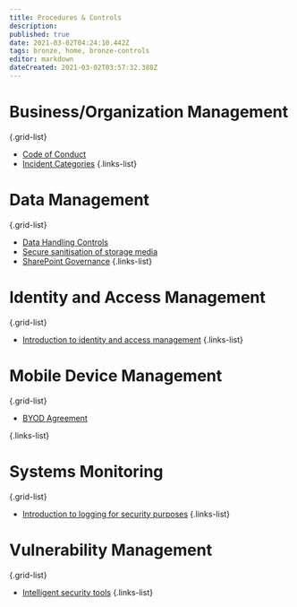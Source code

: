 ```yaml
---
title: Procedures & Controls
description: 
published: true
date: 2021-03-02T04:24:10.442Z
tags: bronze, home, bronze-controls
editor: markdown
dateCreated: 2021-03-02T03:57:32.388Z
---
```



# Business/Organization Management
{.grid-list}
- [Code of Conduct](/bronze-controls/code-of-conduct)
- [Incident Categories](/bronze-controls/incident-categories)
{.links-list}

# Data Management
{.grid-list}
- [Data Handling Controls](/bronze-controls/data-handling-controls)
- [Secure sanitisation of storage media](/bronze-controls/topic-sanitization)
- [SharePoint Governance](/bronze-controls/sharepoint-governance)
{.links-list}


# Identity and Access Management
{.grid-list}
- [Introduction to identity and access management](/bronze-controls/designing-controls/identity-and-access-management)
{.links-list}


# Mobile Device Management
{.grid-list}
- [BYOD Agreement](/bronze-controls/byod-for-staff)

{.links-list}

# Systems Monitoring
{.grid-list}
- [Introduction to logging for security purposes](/bronze-controls/designing-controls/logging-for-security)
{.links-list}


# Vulnerability Management
{.grid-list}
- [Intelligent security tools](/bronze-training/background-topics/intelligent-security-tools)
{.links-list}










 

 

